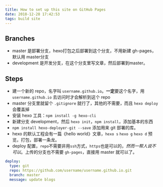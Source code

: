 ```yaml
---
title: How to set up this site on GitHub Pages
date: 2018-12-28 17:42:53
tags: build site
---
```


## Branches

- master 是部署分支，hexo打包之后部署到这个分支，不用新建 gh-pages，默认用 master分支
- development 是开发分支，在这个分支里写文章，然后部署到master。

## Steps

- 建一个新的 repo，名字叫 `username.github.io`。**一定**要这个名字，用 `username.github.io` 去访问时才会解析到这个 repo
- master 分支里就留个 `.gitignore` 就行了，其他的不需要，而且 `hexo deploy` 会覆盖掉
- 安装 hexo 工具：`npm install -g hexo-cli`
- 新建分支 development，然后 `hexo init`，`npm install`，添加基本的东西
- `npm install hexo-deployer-git --save` 添加用来 git 部署的库。
- hexo 的默认工程会有一篇《hello world》文章，`hexo s` `hexo g` `hexo d` 预览，打包，部署一条龙。
- deploy 配置，`repo`不需要非用`ssh`方式，`https`也是可以的，_然而一帮人说不可以_。上传的分支也不需要 `gh-pages`，直接用 master 就可以了。

```yml
deploy:
  type: git
  repo: https://github.com/username/username.github.io.git
  branch: master
  message: update blogs
```